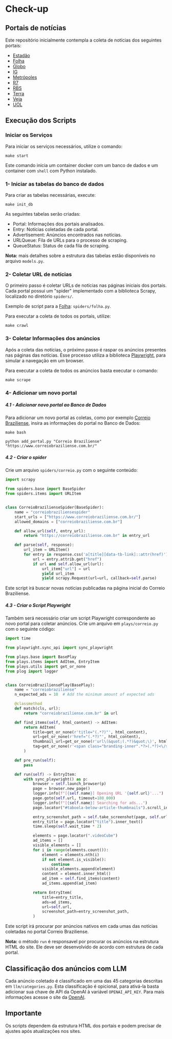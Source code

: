 # Check-up

## Portais de notícias
Este repositório inicialmente contempla a coleta de notícias dos seguintes portais:

 - [Estadão](https://www.estadao.com.br)
 - [Folha](https://www.folha.uol.com.br)
 - [Globo](https://oglobo.globo.com/)
 - [IG](https://www.ig.com.br)
 - [Metrópoles](https://www.metropoles.com)
 - [R7](https://www.r7.com)
 - [RBS](https://www.clicrbs.com.br)
 - [Terra](https://www.terra.com.br)
 - [Veja](https://veja.abril.com.br)
 - [UOL](https://www.uol.com.br)

## Execução dos Scripts

### Iniciar os Serviços

Para iniciar os serviços necessários, utilize o comando:

`make start`

Este comando inicia um container docker com um banco de dados
e um container com `shell` com Python instalado.


### 1- Iniciar as tabelas do banco de dados
Para criar as tabelas necessárias, execute:

`make init_db`

As seguintes tabelas serão criadas:

 - Portal: Informações dos portais analisados.
 - Entry: Notícias coletadas de cada portal.
 - Advertisement: Anúncios encontrados nas notícias.
 - URLQueue: Fila de URLs para o processo de scraping.
 - QueueStatus: Status de cada fila de scraping.

**Nota:** mais detalhes sobre a estrutura das tabelas estão disponíveis no arquivo `models.py`.


### 2- Coletar URL de notícias
O primeiro passo é coletar URLs de notícias nas páginas iniciais dos portais. Cada portal possui um "spider" implementado com a biblioteca Scrapy, localizado no diretório `spiders/`.

Exemplo de script para a [Folha]("https://www.folha.uol.com.br"): `spiders/folha.py`.

Para executar a coleta de todos os portais, utilize:

`make crawl`

### 3- Coletar Informações dos anúncios 

Após a coleta das notícias, o próximo passo é raspar os anúncios presentes nas páginas das notícias. Esse processo utiliza a biblioteca [Playwright](https://playwright.dev/), para simular a navegação em um browser.

Para executar a coleta de todos os anúncios basta executar o comando:

`make scrape`

### 4- Adicionar um novo portal

##### 4.1 - Adicionar novo portal ao Banco de Dados
Para adicionar um novo portal as coletas, como por exemplo [Correio Braziliense](https://www.correiobraziliense.com.br/), insira as informações do portal no Banco de Dados:

```
make bash

python add_portal.py "Correio Braziliense" "https://www.correiobraziliense.com.br/"
```

##### 4.2 - Criar o spider
Crie um arquivo `spiders/correio.py` com o seguinte conteúdo:

```python
import scrapy

from spiders.base import BaseSpider
from spiders.items import URLItem


class CorreioBrazilienseSpider(BaseSpider):
    name = "correiobraziliensespider"
    start_urls = ["https://www.correiobraziliense.com.br/"]
    allowed_domains = ["correiobraziliense.com.br"]

    def allow_url(self, entry_url):
        return "https://correiobraziliense.com.br" in entry_url

    def parse(self, response):
        url_item = URLItem()
        for entry in response.css('a[title][data-tb-link]::attr(href)')
            url = entry.attrib.get("href")
            if url and self.allow_url(url):
                url_item["url"] = url
                yield url_item
                yield scrapy.Request(url=url, callback=self.parse)
```

Este script irá buscar novas notícias publicadas na página inicial do Correio Braziliense.

##### 4.3 - Criar o Script Playwright
Também será necessário criar um script Playwright correspondente ao novo portal para coletar anúncios. Crie um arquivo em `plays/correio.py` com o seguinte código:

```python
import time

from playwright.sync_api import sync_playwright

from plays.base import BasePlay
from plays.items import AdItem, EntryItem
from plays.utils import get_or_none
from plog import logger


class CorreioBraziliensePlay(BasePlay):
    name = "correiobraziliense"
    n_expected_ads = 10  # Add the minimum amount of expected ads

    @classmethod
    def match(cls, url):
        return "correiobraziliense.com.br" in url

    def find_items(self, html_content) -> AdItem:
        return AdItem(
            title=get_or_none(r'title="(.*?)"', html_content),
            url=get_or_none(r'href="(.*?)"', html_content),
            thumbnail_url=get_or_none(r'url\(&quot;(.*?)&quot;\)', html_content),
            tag=get_or_none(r'<span class="branding-inner".*?>(.*?)<\/span>', html_content),
        )

    def pre_run(self):
        pass

    def run(self) -> EntryItem:
        with sync_playwright() as p:
            browser = self.launch_browser(p)
            page = browser.new_page()
            logger.info(f"[{self.name}] Opening URL '{self.url}'...")
            page.goto(self.url, timeout=180_000)
            logger.info(f"[{self.name}] Searching for ads...")
            page.locator("#taboola-below-article-thumbnails").scroll_into_view_if_needed()

            entry_screenshot_path = self.take_screenshot(page, self.url, goto=False)
            entry_title = page.locator("title").inner_text()
            time.sleep(self.wait_time * 2)

            elements = page.locator(".videoCube")
            ad_items = []
            visible_elements = []
            for i in range(elements.count()):
                element = elements.nth(i)
                if not element.is_visible():
                    continue
                visible_elements.append(element)
                content = element.inner_html()
                ad_item = self.find_items(content)
                ad_items.append(ad_item)

            return EntryItem(
                title=entry_title,
                ads=ad_items,
                url=self.url,
                screenshot_path=entry_screenshot_path,
            )
```

Este script irá procurar por anúncios nativos em cada umas das notícias coletadas no
portal Correio Braziliense.

**Nota:** o método `run` é responsavel por procurar os anúncios na estrutura HTML do site. Ele
deve ser desenvolvido de acordo com estrutura de cada portal.

## Classificação dos anúncios com LLM
Cada anúncio coletado é classificado em uma das 45 categorias descritas em `llm/categories.py`.
Esta classificação é opicional, para ativá-la basta adicionar sua chave de API da OpenAI à variável `OPENAI_API_KEY`.
Para mais informações acesse o site da [OpenAI](https://platform.openai.com/docs/api-reference/api-keys).


## Importante
Os scripts dependem da estrutura HTML dos portais e podem precisar de ajustes após atualizações nos sites.

